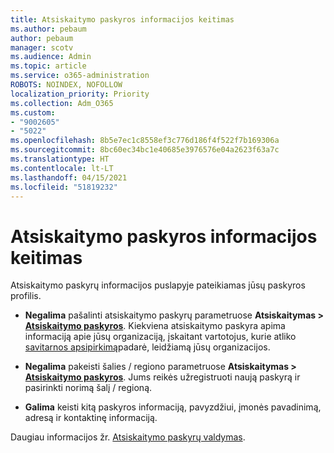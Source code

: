 ```yaml
---
title: Atsiskaitymo paskyros informacijos keitimas
ms.author: pebaum
author: pebaum
manager: scotv
ms.audience: Admin
ms.topic: article
ms.service: o365-administration
ROBOTS: NOINDEX, NOFOLLOW
localization_priority: Priority
ms.collection: Adm_O365
ms.custom:
- "9002605"
- "5022"
ms.openlocfilehash: 8b5e7ec1c8558ef3c776d186f4f522f7b169306a
ms.sourcegitcommit: 8bc60ec34bc1e40685e3976576e04a2623f63a7c
ms.translationtype: HT
ms.contentlocale: lt-LT
ms.lasthandoff: 04/15/2021
ms.locfileid: "51819232"
---
```

# <a name="change-billing-account-information"></a>Atsiskaitymo paskyros informacijos keitimas

Atsiskaitymo paskyrų informacijos puslapyje pateikiamas jūsų paskyros profilis.

- **Negalima** pašalinti atsiskaitymo paskyrų parametruose **Atsiskaitymas > [Atsiskaitymo paskyros](https://go.microsoft.com/fwlink/p/?linkid=2084771)**. Kiekviena atsiskaitymo paskyra apima informaciją apie jūsų organizaciją, įskaitant vartotojus, kurie atliko [savitarnos apsipirkimą](https://docs.microsoft.com/microsoft-365/commerce/subscriptions/manage-self-service-purchases-admins)padarė, leidžiamą jūsų organizacijos. 

- **Negalima** pakeisti šalies / regiono parametruose **Atsiskaitymas > [Atsiskaitymo paskyros](https://go.microsoft.com/fwlink/p/?linkid=2084771)**. Jums reikės užregistruoti naują paskyrą ir pasirinkti norimą šalį / regioną. 

- **Galima** keisti kitą paskyros informaciją, pavyzdžiui, įmonės pavadinimą, adresą ir kontaktinę informaciją. 

Daugiau informacijos žr. [Atsiskaitymo paskyrų valdymas](https://docs.microsoft.com/microsoft-365/commerce/manage-billing-accounts). 
